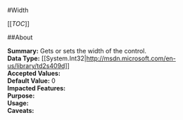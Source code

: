 #Width

[[_TOC_]]

##About

**Summary:**  Gets or sets the width of the control.   
**Data Type:** [[System.Int32|http://msdn.microsoft.com/en-us/library/td2s409d]]  
**Accepted Values:**   
**Default Value:** 0  
**Impacted Features:**   
**Purpose:**   
**Usage:**   
**Caveats:**   

